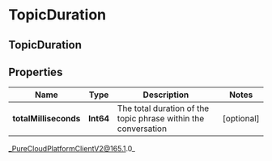 # TopicDuration

## TopicDuration

## Properties

|Name | Type | Description | Notes|
|------------ | ------------- | ------------- | -------------|
| **totalMilliseconds** | **Int64** | The total duration of the topic phrase within the conversation | [optional] |



_PureCloudPlatformClientV2@165.1.0_
